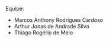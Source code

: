 Equipe:

- Marcos Anthony Rodrigues Cardoso
- Arthur Jonas de Andrade Silva
- Thiago Rogério de Melo
